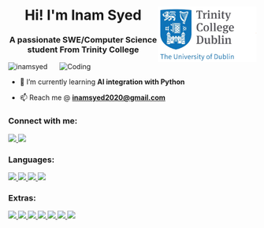 <h1 align="center">Hi! I'm Inam Syed <img align= "right" width = "200" src = "TCDlogo.gif"></h1>
<h3 align="center">A passionate SWE/Computer Science student From Trinity College</h3>
<img align="right" alt="Coding" width="400" src="https://camo.githubusercontent.com/7de37139d0b4c1ce40865e799b446c0e963a3dd8fb68d239707237c40604fa3d/68747470733a2f2f63646e2e6472696262626c652e636f6d2f75736572732f3733303730332f73637265656e73686f74732f363538313234332f6176656e746f2e676966">

<p align="left"> <img src="https://komarev.com/ghpvc/?username=inamsyed&label=Profile%20views&color=0e75b6&style=flat" alt="inamsyed" /> </p>

- 🔭 I’m currently learning **AI integration with Python**

- 📫 Reach me @ **inamsyed2020@gmail.com**

<h3 align="left">Connect with me:</h3>

  <a href="mailto:inamsyed2020@gmail.com">
    <img src="https://skillicons.dev/icons?i=gmail" />
  </a>
  
  <a href="https://www.linkedin.com/in/inam-syed-3732b4228/">
    <img src="https://skillicons.dev/icons?i=linkedin" />
  </a>

<br>
<h3 align="left">Languages:</h3>
<p align="left"> 
  <a href="https://www.python.org">
    <img src="https://skillicons.dev/icons?i=py" />
  </a>
    <a href="https://www.java.com">
    <img src="https://skillicons.dev/icons?i=java" />
  </a>
   </a>
    <a href="https://www.cprogramming.com/">
    <img src="https://skillicons.dev/icons?i=c" />
  </a>
     </a>
    <a href="https://developer.mozilla.org/en-US/docs/Web/JavaScript">
    <img src="https://skillicons.dev/icons?i=javascript" />
  </a>
</p>
<h3 align="left">Extras:</h3>
<p align="left"> 
       </a>
    <a href="https://www.w3.org/html/">
    <img src="https://skillicons.dev/icons?i=html" />
  </a>
       </a>
    <a href="https://www.w3schools.com/css/">
    <img src="https://skillicons.dev/icons?i=css" />
  </a>
       </a>
    <a href="https://reactjs.org/">
    <img src="https://skillicons.dev/icons?i=react" />
  </a>
       </a>
    <a href="https://getbootstrap.com">
    <img src="https://skillicons.dev/icons?i=bootstrap" />
  </a>
       </a>
    <a href="https://git-scm.com/">
    <img src="https://skillicons.dev/icons?i=git" />
  </a>
       </a>
    <a href="https://nodejs.org">
    <img src="https://skillicons.dev/icons?i=nodejs" />
  </a>
       </a>
    <a href="https://developer.mozilla.org/en-US/docs/Web/JavaScript">
    <img src="https://skillicons.dev/icons?i=firebase" />
  </a>
</p>




